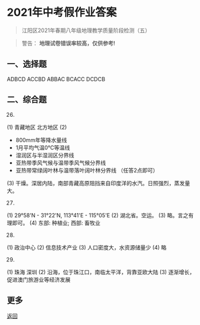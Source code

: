 # 2021年中考假作业答案
> 江阳区2021年春期八年级地理教学质量阶段检测（五）

> 警告： **地理试卷错误率较高，仅供参考!**

## 一、选择题
ADBCD ACCBD ABBAC BCACC DCDCB

## 二、综合题
26.
(1) 青藏地区 北方地区
(2)
- 800mm年等降水量线
- 1月平均气温0℃等温线
- 湿润区与半湿润区分界线
- 亚热带季风气候与温带季风气候分界线
- 亚热带常绿阔叶林与温带落叶阔叶林分界线
（任答2点即可）

(3) 干燥。深居内陆，南部青藏高原阻挡来自印度洋的水汽。日照强烈，蒸发量大。

27.
(1) 29°58'N - 31°22'N, 113°41'E - 115°05'E
(2) 湖北省。空运。
(3) 略。言之有理即可。
(4) 东部: 种植业; 西部: 畜牧业

28.
(1) 政治中心
(2) 信息技术产业
(3) 人口密度大，水资源储量少
(4) 略

29.
(1) 珠海 深圳
(2) 沿海，位于珠江口，南临太平洋，背靠亚欧大陆
(3) 逐渐增长，促进澳门旅游业等经济发展

## 更多
<a href="/HA210610">返回</a>
